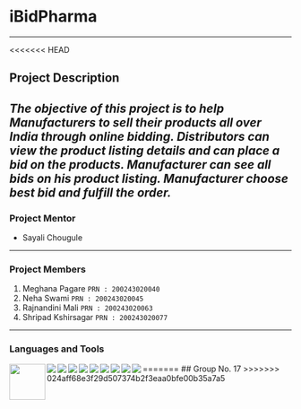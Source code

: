 # iBidPharma
---
<<<<<<< HEAD
## Project Description
***The objective of this project is to help Manufacturers to sell their products all over India through online bidding. Distributors can view the product listing details and can place a bid on the products. Manufacturer can see all bids on his product listing. Manufacturer choose best bid and fulfill the order.***
---
### Project Mentor
- Sayali Chougule
---
### Project Members
1. Meghana Pagare ```PRN : 200243020040```
2. Neha Swami ```PRN : 200243020045```
3. Rajnandini Mali ```PRN : 200243020063```
4. Shripad Kshirsagar ```PRN : 200243020077```
---
### Languages and Tools
<div>
	<img align="left" src="https://img.icons8.com/color/96/000000/spring-logo.png" width="64px" />
	<img align="left" src="https://img.icons8.com/color/48/000000/angularjs.png"/>
	<img align="left" src="https://img.icons8.com/color/48/000000/javascript.png"/>
	<img align="left" src="https://img.icons8.com/ios-filled/50/000000/jquery.png"/>
	<img align="left" src="https://img.icons8.com/color/48/000000/css3.png"/>

</div>
<div>
	<img align="left" src="https://img.icons8.com/ios/50/000000/mysql-logo.png"/>
	<img align="left" src="https://img.icons8.com/wired/64/000000/postman-api.png"/>
	<img align="left" src="https://img.icons8.com/color/48/000000/java-coffee-cup-logo.png"/>
	<img align="left" src="https://img.icons8.com/nolan/64/java-eclipse.png"/>
	<img align="left" src="https://img.icons8.com/color/48/000000/git.png"/>
</div>
=======
## Group No. 17
>>>>>>> 024aff68e3f29d507374b2f3eaa0bfe00b35a7a5
